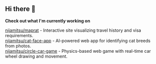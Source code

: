## Hi there 👋

**Check out what I'm currently working on**

[nijamitsu/maprat](https://github.com/nijamitsu/maprat) - Interactive site visualizing travel history and visa requirements.<br>
[nijamitsu/cat-face-app](https://github.com/nijamitsu/maprat) - AI-powered web app for identifying cat breeds from photos.<br>
[nijamitsu/circle-car-game](https://github.com/nijamitsu/circle-car-game) - Physics-based web game with real-time car wheel drawing and movement.<br>
